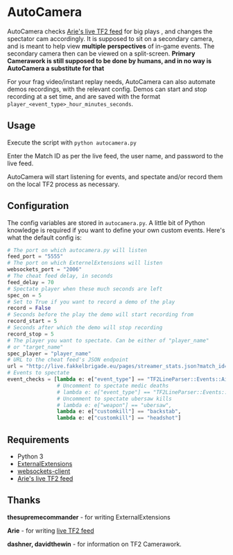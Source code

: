 AutoCamera
=========

AutoCamera checks [Arie's live TF2 feed](https://github.com/Arie/tf2_live_stats) for big plays
, and changes the spectator cam accordingly. It is supposed to sit on
a secondary camera, and is meant to help view
**multiple perspectives** of in-game events. The secondary camera then can be viewed
on a split-screen. **Primary Camerawork is still supposed to be done by humans, and
in no way is AutoCamera a substitute for that**

For your frag video/instant replay needs, AutoCamera can also automate demos recordings,
with the relevant config. Demos can start and stop recording at a set time, and are
saved with the format `player_<event_type>_hour_minutes_seconds`.

Usage
----
Execute the script with `python autocamera.py`

Enter the Match ID as per the live feed, the user name, and password to the live feed.

AutoCamera will start listening for events, and spectate and/or record them on the local
TF2 process as necessary.

Configuration
------------
The config variables are stored in `autocamera.py`. A little bit of Python knowledge is required
if you want to define your own custom events. Here's what the default config is:

~~~python
# The port on which autocamera.py will listen
feed_port = "5555"
# The port on which ExternelExtensions will listen
websockets_port = "2006"
# The cheat feed delay, in seconds
feed_delay = 70
# Spectate player when these much seconds are left
spec_on = 5
# Set to True if you want to record a demo of the play
record = False
# Seconds before the play the demo will start recording from
record_start = 5
# Seconds after which the demo will stop recording
record_stop = 5
# The player you want to spectate. Can be either of "player_name"
# or "target_name"
spec_player = "player_name"
# URL to the cheat feed's JSON endpoint
url = "http://live.fakkelbrigade.eu/pages/streamer_stats.json?match_id="
# Events to spectate
event_checks = [lambda e: e["event_type"] == "TF2LineParser::Events::Airshot",
                # Uncomment to spectate medic deaths
                # lambda e: e["event_type"] == "TF2LineParser::Events::MedicDeath",
                # Uncomment to spectate ubersaw kills
                # lambda e: e["weapon"] == "ubersaw",
                lambda e: e["customkill"] == "backstab",
                lambda e: e["customkill"] == "headshot"]
~~~

Requirements
------------

* Python 3
* [ExternalExtensions](https://github.com/fwdcp/ExternalExtensions)
* [websockets-client](https://github.com/liris/websocket-client)
* [Arie's live TF2 feed](https://github.com/Arie/tf2_live_stats)

Thanks
------
**thesupremecommander** - for writing ExternalExtensions

**Arie** - for writing [live TF2 feed](https://github.com/Arie/tf2_live_stats)

**dashner, davidthewin** - for information on TF2 Camerawork.
